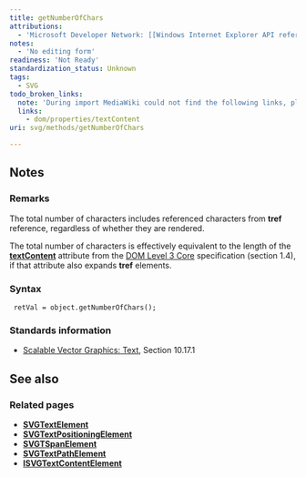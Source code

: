 ```yaml
---
title: getNumberOfChars
attributions:
  - 'Microsoft Developer Network: [[Windows Internet Explorer API reference](http://msdn.microsoft.com/en-us/library/ie/hh828809%28v=vs.85%29.aspx) Article]'
notes:
  - 'No editing form'
readiness: 'Not Ready'
standardization_status: Unknown
tags:
  - SVG
todo_broken_links:
  note: 'During import MediaWiki could not find the following links, please fix and adjust this list.'
  links:
    - dom/properties/textContent
uri: svg/methods/getNumberOfChars

---
```

## Notes

### Remarks

The total number of characters includes referenced characters from **tref** reference, regardless of whether they are rendered.

The total number of characters is effectively equivalent to the length of the [**textContent**](/w/index.php?title=dom/properties/textContent&action=edit&redlink=1) attribute from the [DOM Level 3 Core](http://go.microsoft.com/fwlink/p/?linkid=203747) specification (section 1.4), if that attribute also expands **tref** elements.

### Syntax

     retVal = object.getNumberOfChars();

### Standards information

-   [Scalable Vector Graphics: Text](http://go.microsoft.com/fwlink/p/?linkid=199818), Section 10.17.1

## See also

### Related pages

-   [**SVGTextElement**](/svg/elements/text)
-   [**SVGTextPositioningElement**](/svg/elements/textPositioning)
-   [**SVGTSpanElement**](/svg/elements/tspan)
-   [**SVGTextPathElement**](/svg/elements/textPath)
-   [**ISVGTextContentElement**](/svg/elements/etextContent)

